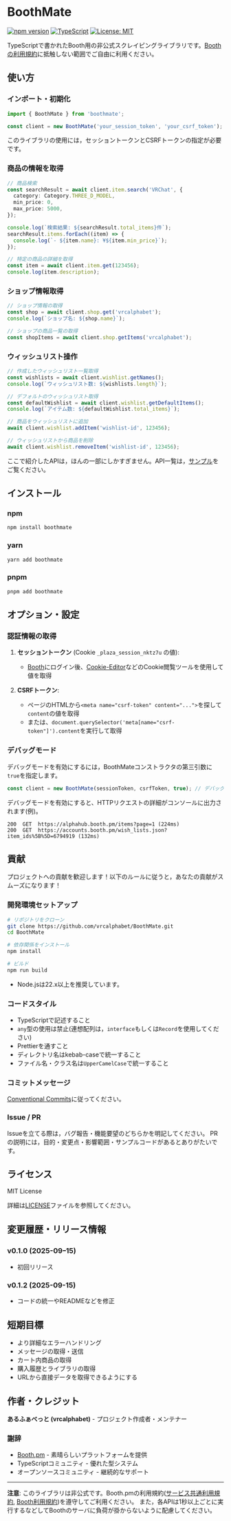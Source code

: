 # BoothMate

[![npm version](https://badge.fury.io/js/boothmate.svg)](https://badge.fury.io/js/boothmate)
[![TypeScript](https://img.shields.io/badge/TypeScript-Ready-blue.svg)](https://www.typescriptlang.org/)
[![License: MIT](https://img.shields.io/badge/License-MIT-yellow.svg)](https://opensource.org/licenses/MIT)

TypeScriptで書かれたBooth用の非公式スクレイピングライブラリです。[Boothの利用規約](#謝辞)に抵触しない範囲でご自由に利用ください。

## 使い方

### インポート・初期化

```typescript
import { BoothMate } from 'boothmate';

const client = new BoothMate('your_session_token', 'your_csrf_token');
```

このライブラリの使用には，セッショントークンとCSRFトークンの指定が必要です。

### 商品の情報を取得

```typescript
// 商品検索
const searchResult = await client.item.search('VRChat', {
  category: Category.THREE_D_MODEL,
  min_price: 0,
  max_price: 5000,
});

console.log(`検索結果: ${searchResult.total_items}件`);
searchResult.items.forEach((item) => {
  console.log(`- ${item.name}: ¥${item.min_price}`);
});

// 特定の商品の詳細を取得
const item = await client.item.get(123456);
console.log(item.description);
```

### ショップ情報取得

```typescript
// ショップ情報の取得
const shop = await client.shop.get('vrcalphabet');
console.log(`ショップ名: ${shop.name}`);

// ショップの商品一覧の取得
const shopItems = await client.shop.getItems('vrcalphabet');
```

### ウィッシュリスト操作

```typescript
// 作成したウィッシュリスト一覧取得
const wishlists = await client.wishlist.getNames();
console.log(`ウィッシュリスト数: ${wishlists.length}`);

// デフォルトのウィッシュリスト取得
const defaultWishlist = await client.wishlist.getDefaultItems();
console.log(`アイテム数: ${defaultWishlist.total_items}`);

// 商品をウィッシュリストに追加
await client.wishlist.addItem('wishlist-id', 123456);

// ウィッシュリストから商品を削除
await client.wishlist.removeItem('wishlist-id', 123456);
```

ここで紹介したAPIは，ほんの一部にしかすぎません。API一覧は，[サンプル](https://github.com/vrcalphabet/BoothMate/tree/master/examples)をご覧ください。

## インストール

### npm

```bash
npm install boothmate
```

### yarn

```bash
yarn add boothmate
```

### pnpm

```bash
pnpm add boothmate
```

## オプション・設定

### 認証情報の取得

1. **セッショントークン** (Cookie `_plaza_session_nktz7u` の値):
   - [Booth](https://booth.pm/ja)にログイン後、[Cookie-Editor](https://chromewebstore.google.com/detail/cookie-editor/hlkenndednhfkekhgcdicdfddnkalmdm)などのCookie閲覧ツールを使用して値を取得

2. **CSRFトークン**:
   - ページのHTMLから`<meta name="csrf-token" content="...">`を探して`content`の値を取得
   - または、`document.querySelector('meta[name="csrf-token"]').content`を実行して取得

### デバッグモード

デバッグモードを有効にするには，BoothMateコンストラクタの第三引数に`true`を指定します。

```typescript
const client = new BoothMate(sessionToken, csrfToken, true); // デバッグモード有効
```

デバッグモードを有効にすると、HTTPリクエストの詳細がコンソールに出力されます(例)。

```
200  GET  https://alphahub.booth.pm/items?page=1 (224ms)
200  GET  https://accounts.booth.pm/wish_lists.json?item_ids%5B%5D=6794919 (132ms)
```

## 貢献

プロジェクトへの貢献を歓迎します！以下のルールに従うと，あなたの貢献がスムーズになります！

### 開発環境セットアップ

```bash
# リポジトリをクローン
git clone https://github.com/vrcalphabet/BoothMate.git
cd BoothMate

# 依存関係をインストール
npm install

# ビルド
npm run build
```

- Node.jsは22.x以上を推奨しています。

### コードスタイル

- TypeScriptで記述すること
- `any`型の使用は禁止(連想配列は，`interface`もしくは`Record`を使用してください)
- Prettierを通すこと
- ディレクトリ名はkebab-caseで統一すること
- ファイル名・クラス名は`UpperCamelCase`で統一すること

### コミットメッセージ

[Conventional Commits](https://www.conventionalcommits.org/ja/v1.0.0/)に従ってください。

### Issue / PR

Issueを立てる際は，バグ報告・機能要望のどちらかを明記してください。
PRの説明には，目的・変更点・影響範囲・サンプルコードがあるとありがたいです。

## ライセンス

MIT License

詳細は[LICENSE](./LICENSE)ファイルを参照してください。

## 変更履歴・リリース情報

### v0.1.0 (2025-09ｰ15)

- 初回リリース

### v0.1.2 (2025-09-15)

- コードの統一やREADMEなどを修正

## 短期目標

- より詳細なエラーハンドリング
- メッセージの取得・送信
- カート内商品の取得
- 購入履歴とライブラリの取得
- URLから直接データを取得できるようにする

## 作者・クレジット

**あるふぁべっと (vrcalphabet)** - プロジェクト作成者・メンテナー

### 謝辞

- [Booth.pm](https://booth.pm/ja) - 素晴らしいプラットフォームを提供
- TypeScriptコミュニティ - 優れた型システム
- オープンソースコミュニティ - 継続的なサポート

---

**注意**: このライブラリは非公式です。Booth.pmの利用規約([サービス共通利用規約](https://policies.pixiv.net/#terms), [Booth利用規約](https://policies.pixiv.net/#booth))を遵守してご利用ください。
また，各APIは1秒以上ごとに実行するなどしてBoothのサーバに負荷が掛からないように配慮してください。
